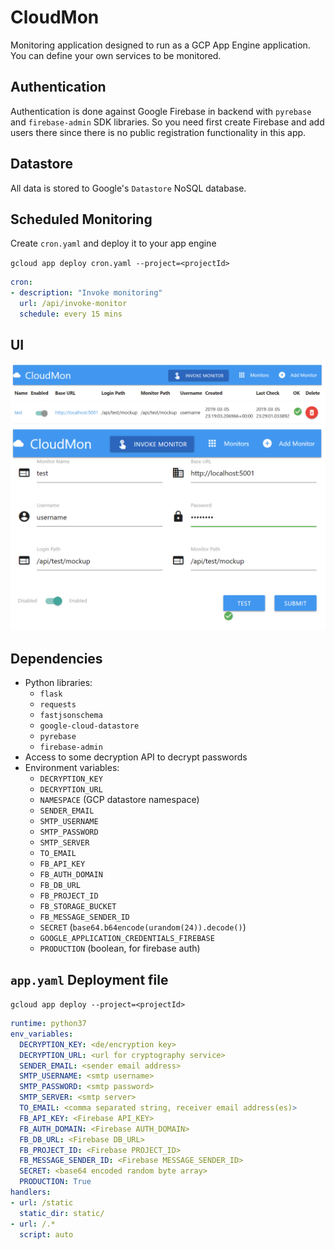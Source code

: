 # CloudMon

Monitoring application designed to run as a GCP App Engine application. You can define your own services to be monitored.

## Authentication

Authentication is done against Google Firebase in backend with `pyrebase` and `firebase-admin` SDK libraries. So you need first create Firebase and add users there since there is no public registration functionality in this app.

## Datastore

All data is stored to Google's `Datastore` NoSQL database.

## Scheduled Monitoring

Create `cron.yaml` and deploy it to your app engine

`gcloud app deploy cron.yaml --project=<projectId>`

```yaml
cron:
- description: "Invoke monitoring"
  url: /api/invoke-monitor
  schedule: every 15 mins
```

## UI

![UI Main](/img/cloud_mon_ui.png)
![UI Form](/img/cloud_mon_ui_form.png)

## Dependencies

- Python libraries:
  - `flask`
  - `requests`
  - `fastjsonschema`
  - `google-cloud-datastore`
  - `pyrebase`
  - `firebase-admin`
- Access to some decryption API to decrypt passwords
- Environment variables:
  - `DECRYPTION_KEY`
  - `DECRYPTION_URL`
  - `NAMESPACE` (GCP datastore namespace)
  - `SENDER_EMAIL`
  - `SMTP_USERNAME`
  - `SMTP_PASSWORD`
  - `SMTP_SERVER`
  - `TO_EMAIL`
  - `FB_API_KEY`
  - `FB_AUTH_DOMAIN`
  - `FB_DB_URL`
  - `FB_PROJECT_ID`
  - `FB_STORAGE_BUCKET`
  - `FB_MESSAGE_SENDER_ID`
  - `SECRET` (`base64.b64encode(urandom(24)).decode()`)
  - `GOOGLE_APPLICATION_CREDENTIALS_FIREBASE`
  - `PRODUCTION` (boolean, for firebase auth)

## `app.yaml` Deployment file

`gcloud app deploy --project=<projectId>`

```yaml
runtime: python37
env_variables:
  DECRYPTION_KEY: <de/encryption key>
  DECRYPTION_URL: <url for cryptography service>
  SENDER_EMAIL: <sender email address>
  SMTP_USERNAME: <smtp username>
  SMTP_PASSWORD: <smtp password>
  SMTP_SERVER: <smtp server>
  TO_EMAIL: <comma separated string, receiver email address(es)>
  FB_API_KEY: <Firebase API_KEY>
  FB_AUTH_DOMAIN: <Firebase AUTH_DOMAIN>
  FB_DB_URL: <Firebase DB_URL>
  FB_PROJECT_ID: <Firebase PROJECT_ID>
  FB_MESSAGE_SENDER_ID: <Firebase MESSAGE_SENDER_ID>
  SECRET: <base64 encoded random byte array>
  PRODUCTION: True
handlers:
- url: /static
  static_dir: static/
- url: /.*
  script: auto
```
